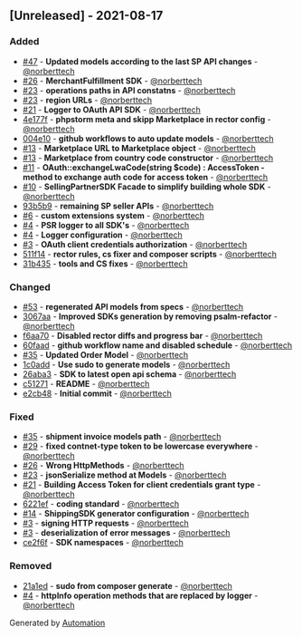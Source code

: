 ## [Unreleased] - 2021-08-17

### Added
- [#47](https://github.com/amazon-php/sp-api-sdk/pull/47) - **Updated models according to the last SP API changes** - [@norberttech](https://github.com/norberttech)
- [#26](https://github.com/amazon-php/sp-api-sdk/pull/26) - **MerchantFulfillment SDK** - [@norberttech](https://github.com/norberttech)
- [#23](https://github.com/amazon-php/sp-api-sdk/pull/23) - **operations paths in API constatns** - [@norberttech](https://github.com/norberttech)
- [#23](https://github.com/amazon-php/sp-api-sdk/pull/23) - **region URLs** - [@norberttech](https://github.com/norberttech)
- [#21](https://github.com/amazon-php/sp-api-sdk/pull/21) - **Logger to OAuth API SDK** - [@norberttech](https://github.com/norberttech)
- [4e177f](https://github.com/amazon-php/sp-api-sdk/commit/4e177f06f1c770dd177c960b2fa2c21daa1fc6c7) - **phpstorm meta and skipp Marketplace in rector config** - [@norberttech](https://github.com/norberttech)
- [004e10](https://github.com/amazon-php/sp-api-sdk/commit/004e10d98bb73c94738e958d1a1f919a353a10a3) - **github workflows to auto update models** - [@norberttech](https://github.com/norberttech)
- [#13](https://github.com/amazon-php/sp-api-sdk/pull/13) - **Marketplace URL to Marketplace object** - [@norberttech](https://github.com/norberttech)
- [#13](https://github.com/amazon-php/sp-api-sdk/pull/13) - **Marketplace from country code constructor** - [@norberttech](https://github.com/norberttech)
- [#11](https://github.com/amazon-php/sp-api-sdk/pull/11) - **OAuth::exchangeLwaCode(string $code) : AccessToken - method to exchange auth code for access token** - [@norberttech](https://github.com/norberttech)
- [#10](https://github.com/amazon-php/sp-api-sdk/pull/10) - **SellingPartnerSDK Facade to simplify building whole SDK** - [@norberttech](https://github.com/norberttech)
- [93b5b9](https://github.com/amazon-php/sp-api-sdk/commit/93b5b99ee00fe343b34bad9ca5d9805182cc3fd6) - **remaining SP seller APIs** - [@norberttech](https://github.com/norberttech)
- [#6](https://github.com/amazon-php/sp-api-sdk/pull/6) - **custom extensions system** - [@norberttech](https://github.com/norberttech)
- [#4](https://github.com/amazon-php/sp-api-sdk/pull/4) - **PSR logger to all SDK's** - [@norberttech](https://github.com/norberttech)
- [#4](https://github.com/amazon-php/sp-api-sdk/pull/4) - **Logger configuration** - [@norberttech](https://github.com/norberttech)
- [#3](https://github.com/amazon-php/sp-api-sdk/pull/3) - **OAuth client credentials authorization** - [@norberttech](https://github.com/norberttech)
- [511f14](https://github.com/amazon-php/sp-api-sdk/commit/511f14005a004ccb1dca0e77c0cf1e846b90ee89) - **rector rules, cs fixer and composer scripts** - [@norberttech](https://github.com/norberttech)
- [31b435](https://github.com/amazon-php/sp-api-sdk/commit/31b43531dba8e0924a3a0c68f2fa38b208a66e07) - **tools and CS fixes** - [@norberttech](https://github.com/norberttech)

### Changed
- [#53](https://github.com/amazon-php/sp-api-sdk/pull/53) - **regenerated API models from specs** - [@norberttech](https://github.com/norberttech)
- [3067aa](https://github.com/amazon-php/sp-api-sdk/commit/3067aa4582d4b504494d5d22902bbf0ab63f5141) - **Improved SDKs generation by removing psalm-refactor** - [@norberttech](https://github.com/norberttech)
- [f6aa70](https://github.com/amazon-php/sp-api-sdk/commit/f6aa7027d0353f19b43aa0dc82e42a2694e83a18) - **Disabled rector diffs and progress bar** - [@norberttech](https://github.com/norberttech)
- [60faad](https://github.com/amazon-php/sp-api-sdk/commit/60faad8e9a37f4269359aea24a0b4245a831ef6b) - **github workflow name and disabled schedule** - [@norberttech](https://github.com/norberttech)
- [#35](https://github.com/amazon-php/sp-api-sdk/pull/35) - **Updated Order Model** - [@norberttech](https://github.com/norberttech)
- [1c0add](https://github.com/amazon-php/sp-api-sdk/commit/1c0add601e7d61c7ad7b41e767203a31cdcbb4f1) - **Use sudo to generate models** - [@norberttech](https://github.com/norberttech)
- [26aba3](https://github.com/amazon-php/sp-api-sdk/commit/26aba3017bcfca3ca6be9bed06165fbeb191998d) - **SDK to latest open api schema** - [@norberttech](https://github.com/norberttech)
- [c51271](https://github.com/amazon-php/sp-api-sdk/commit/c51271af3c5e6be6b8de759ac4a6abb02d8b0bc0) - **README** - [@norberttech](https://github.com/norberttech)
- [e2cb48](https://github.com/amazon-php/sp-api-sdk/commit/e2cb48a26bc7dc2e8301e6db9efdf075490ff902) - **Initial commit** - [@norberttech](https://github.com/norberttech)

### Fixed
- [#35](https://github.com/amazon-php/sp-api-sdk/pull/35) - **shipment invoice models path** - [@norberttech](https://github.com/norberttech)
- [#29](https://github.com/amazon-php/sp-api-sdk/pull/29) - **fixed contnet-type token to be lowercase everywhere** - [@norberttech](https://github.com/norberttech)
- [#26](https://github.com/amazon-php/sp-api-sdk/pull/26) - **Wrong HttpMethods** - [@norberttech](https://github.com/norberttech)
- [#23](https://github.com/amazon-php/sp-api-sdk/pull/23) - **jsonSerialize method at Models** - [@norberttech](https://github.com/norberttech)
- [#21](https://github.com/amazon-php/sp-api-sdk/pull/21) - **Building Access Token for client credentials grant type** - [@norberttech](https://github.com/norberttech)
- [6221ef](https://github.com/amazon-php/sp-api-sdk/commit/6221ef447047de14273cb4a4d23c7d7110db3678) - **coding standard** - [@norberttech](https://github.com/norberttech)
- [#14](https://github.com/amazon-php/sp-api-sdk/pull/14) - **ShippingSDK generator configuration** - [@norberttech](https://github.com/norberttech)
- [#3](https://github.com/amazon-php/sp-api-sdk/pull/3) - **signing HTTP requests** - [@norberttech](https://github.com/norberttech)
- [#3](https://github.com/amazon-php/sp-api-sdk/pull/3) - **deserialization of error messages** - [@norberttech](https://github.com/norberttech)
- [ce2f6f](https://github.com/amazon-php/sp-api-sdk/commit/ce2f6f86400e29c6e3b27e03f621cb43dfc95db5) - **SDK namespaces** - [@norberttech](https://github.com/norberttech)

### Removed
- [21a1ed](https://github.com/amazon-php/sp-api-sdk/commit/21a1ed4ee692213a7b85bdd9ce0fa1fcdb3b3246) - **sudo from composer generate** - [@norberttech](https://github.com/norberttech)
- [#4](https://github.com/amazon-php/sp-api-sdk/pull/4) - **httpInfo operation methods that are replaced by logger** - [@norberttech](https://github.com/norberttech)

Generated by [Automation](https://github.com/aeon-php/automation)